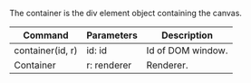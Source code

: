 The container is the div element object containing the canvas.

Command          | Parameters  | Description       
-----------------|-------------|----------------------------
container(id, r) | id: id      | Id of DOM window.
Container        | r: renderer | Renderer.
